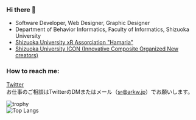 ### Hi there 👋

<!--
**arkwnet/arkwnet** is a ✨ _special_ ✨ repository because its `README.md` (this file) appears on your GitHub profile.

Here are some ideas to get you started:

- 🔭 I’m currently working on ...
- 🌱 I’m currently learning ...
- 👯 I’m looking to collaborate on ...
- 🤔 I’m looking for help with ...
- 💬 Ask me about ...
- 📫 How to reach me: ...
- 😄 Pronouns: ...
- ⚡ Fun fact: ...
-->

- Software Developer, Web Designer, Graphic Designer
- Department of Behavior Informatics, Faculty of Informatics, Shizuoka University
- [Shizuoka University xR Assorciation "Hamaria"](https://xr-hamaria.github.io/)
- [Shizuoka University ICON (Innovative Composite Organized New creators)](https://iconcreator.web.fc2.com/)

### How to reach me:
[Twitter](https://twitter.com/arkw0)  
お仕事のご相談はTwitterのDMまたはメール（sr@arkw.jp）でお願いします。

![trophy](https://github-profile-trophy.vercel.app/?username=arkwnet)  
![Top Langs](https://github-readme-stats.vercel.app/api/top-langs/?username=arkwnet&layout=compact&count_private=true&show_icons=true&langs_count=10&hide=html,css)
